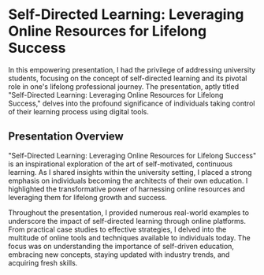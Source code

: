 # Self-Directed Learning: Leveraging Online Resources for Lifelong Success

In this empowering presentation, I had the privilege of addressing university students, focusing on the concept of self-directed learning and its pivotal role in one's lifelong professional journey. The presentation, aptly titled "Self-Directed Learning: Leveraging Online Resources for Lifelong Success," delves into the profound significance of individuals taking control of their learning process using digital tools.

## Presentation Overview
"Self-Directed Learning: Leveraging Online Resources for Lifelong Success" is an inspirational exploration of the art of self-motivated, continuous learning. As I shared insights within the university setting, I placed a strong emphasis on individuals becoming the architects of their own education. I highlighted the transformative power of harnessing online resources and leveraging them for lifelong growth and success.

Throughout the presentation, I provided numerous real-world examples to underscore the impact of self-directed learning through online platforms. From practical case studies to effective strategies, I delved into the multitude of online tools and techniques available to individuals today. The focus was on understanding the importance of self-driven education, embracing new concepts, staying updated with industry trends, and acquiring fresh skills.


